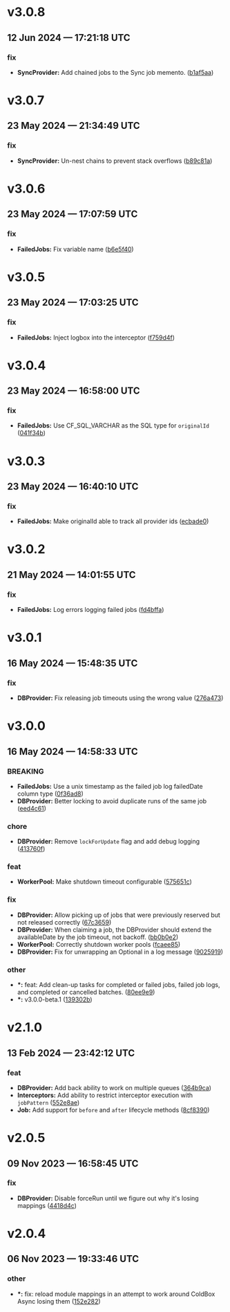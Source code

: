 # v3.0.8
## 12 Jun 2024 — 17:21:18 UTC

### fix

+ __SyncProvider:__ Add chained jobs to the Sync job memento. ([b1af5aa](https://github.com/coldbox-modules/cbq/commit/b1af5aae205b06e3c749be26b200670f416c90e6))


# v3.0.7
## 23 May 2024 — 21:34:49 UTC

### fix

+ __SyncProvider:__ Un-nest chains to prevent stack overflows
 ([b89c81a](https://github.com/coldbox-modules/cbq/commit/b89c81a5c47f6d353a0d46110eba5739bb16e4c6))


# v3.0.6
## 23 May 2024 — 17:07:59 UTC

### fix

+ __FailedJobs:__ Fix variable name
 ([b6e5f40](https://github.com/coldbox-modules/cbq/commit/b6e5f40dc993db45e7efdf311fa24152a65a712c))


# v3.0.5
## 23 May 2024 — 17:03:25 UTC

### fix

+ __FailedJobs:__ Inject logbox into the interceptor
 ([f759d4f](https://github.com/coldbox-modules/cbq/commit/f759d4ffa50af9a1f4f07bb9a20b15fbb0039de4))


# v3.0.4
## 23 May 2024 — 16:58:00 UTC

### fix

+ __FailedJobs:__ Use CF_SQL_VARCHAR as the SQL type for `originalId`
 ([041f34b](https://github.com/coldbox-modules/cbq/commit/041f34bcdada079647c226f2bc812293b4c44564))


# v3.0.3
## 23 May 2024 — 16:40:10 UTC

### fix

+ __FailedJobs:__ Make originalId able to track all provider ids
 ([ecbade0](https://github.com/coldbox-modules/cbq/commit/ecbade0102f93d27fd2096e392f0dbe9371b27fb))


# v3.0.2
## 21 May 2024 — 14:01:55 UTC

### fix

+ __FailedJobs:__ Log errors logging failed jobs
 ([fd4bffa](https://github.com/coldbox-modules/cbq/commit/fd4bffab61a5046b8baf263e37666292e0cdd760))


# v3.0.1
## 16 May 2024 — 15:48:35 UTC

### fix

+ __DBProvider:__ Fix releasing job timeouts using the wrong value
 ([276a473](https://github.com/coldbox-modules/cbq/commit/276a473879cb3a354fed911094aa59ad046a2b10))


# v3.0.0
## 16 May 2024 — 14:58:33 UTC

### BREAKING

+ __FailedJobs:__ Use a unix timestamp as the failed job log failedDate column type ([0f36ad8](https://github.com/coldbox-modules/cbq/commit/0f36ad88caac3ce4f19cf76c498642933389ec7a))
+ __DBProvider:__ Better locking to avoid duplicate runs of the same job ([eed4c61](https://github.com/coldbox-modules/cbq/commit/eed4c6184745e53a59a1b51b66c02657e11834ef))

### chore

+ __DBProvider:__ Remove `lockForUpdate` flag and add debug logging
 ([413760f](https://github.com/coldbox-modules/cbq/commit/413760f93f3ffb5e3b5fb8609f3a309afe74d0ab))

### feat

+ __WorkerPool:__ Make shutdown timeout configurable
 ([575651c](https://github.com/coldbox-modules/cbq/commit/575651c916d8fbb94619f6468e9fdade94cf923e))

### fix

+ __DBProvider:__ Allow picking up of jobs that were previously reserved but not released correctly
 ([67c3659](https://github.com/coldbox-modules/cbq/commit/67c365927f27eafc85c727b972465249912805c3))
+ __DBProvider:__ When claiming a job, the DBProvider should extend the availableDate by the job timeout, not backoff.
 ([bb0b0e2](https://github.com/coldbox-modules/cbq/commit/bb0b0e20487255ecf99c6d4abf10b3de99e4b6ee))
+ __WorkerPool:__ Correctly shutdown worker pools
 ([fcaee85](https://github.com/coldbox-modules/cbq/commit/fcaee854ba4fd7340b0d2ced25008b49c46f4165))
+ __DBProvider:__ Fix for unwrapping an Optional in a log message
 ([9025919](https://github.com/coldbox-modules/cbq/commit/90259191841ef00073bfc4dab188cc02916a8b35))

### other

+ __\*:__ feat: Add clean-up tasks for completed or failed jobs, failed job logs, and completed or cancelled batches.
 ([80ee9e9](https://github.com/coldbox-modules/cbq/commit/80ee9e9afc271df06e86fe86fd19dffb3b5e9bb6))
+ __\*:__ v3.0.0-beta.1
 ([139302b](https://github.com/coldbox-modules/cbq/commit/139302b807ae44b124219adbb64a974797d120dc))


# v2.1.0
## 13 Feb 2024 — 23:42:12 UTC

### feat

+ __DBProvider:__ Add back ability to work on multiple queues ([364b9ca](https://github.com/coldbox-modules/cbq/commit/364b9ca4b1d0d138877ed148774301985203c27b))
+ __Interceptors:__ Add ability to restrict interceptor execution with `jobPattern` ([552e8ae](https://github.com/coldbox-modules/cbq/commit/552e8ae1edc9b7ad8db575d4c15b250b1d86a5ad))
+ __Job:__ Add support for `before` and `after` lifecycle methods ([8cf8390](https://github.com/coldbox-modules/cbq/commit/8cf839098f3571dfe37f385bcb39a1c24deef115))


# v2.0.5
## 09 Nov 2023 — 16:58:45 UTC

### fix

+ __DBProvider:__ Disable forceRun until we figure out why it's losing mappings
 ([4418d4c](https://github.com/coldbox-modules/cbq/commit/4418d4c67428144eb77827fb34338c46e9df5f49))


# v2.0.4
## 06 Nov 2023 — 19:33:46 UTC

### other

+ __\*:__ fix: reload module mappings in an attempt to work around ColdBox Async losing them
 ([152e282](https://github.com/coldbox-modules/cbq/commit/152e28275a04cdd6d01be380d05759c11af8b368))


